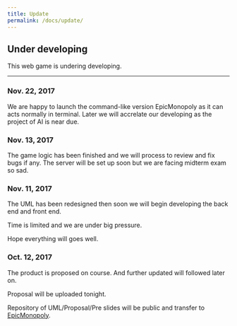 ```yaml
---
title: Update
permalink: /docs/update/
---
```


## Under developing

This web game is undering developing.

---
### Nov. 22, 2017
We are happy to launch the command-like version EpicMonopoly as it can acts normally in terminal.
Later we will accrelate our developing as the project of AI is near due.

 
### Nov. 13, 2017
The game logic has been finished and we will process to review and fix bugs if any. The server will be set up soon but we are facing midterm exam so sad.


### Nov. 11, 2017

The UML has been redesigned then soon we will begin developing the back end and front end.

Time is limited and we are under big pressure.

Hope everything will goes well.


### Oct. 12, 2017

The product is proposed on course. And further updated will followed later on. 

Proposal will be uploaded tonight. 

Repository of UML/Proposal/Pre slides will be public and transfer to [EpicMonopoly](https://github.com/EpicMonopoly).